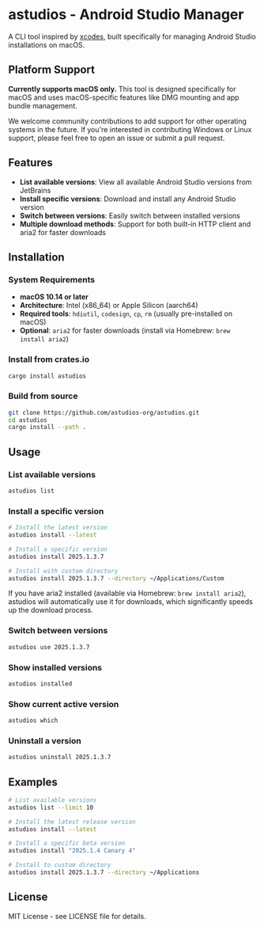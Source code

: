 # astudios - Android Studio Manager

A CLI tool inspired by [xcodes](https://github.com/XcodesOrg/xcodes), built specifically for managing Android Studio installations on macOS.

## Platform Support

**Currently supports macOS only.** This tool is designed specifically for macOS and uses macOS-specific features like DMG mounting and app bundle management.

We welcome community contributions to add support for other operating systems in the future. If you're interested in contributing Windows or Linux support, please feel free to open an issue or submit a pull request.

## Features

- **List available versions**: View all available Android Studio versions from JetBrains
- **Install specific versions**: Download and install any Android Studio version
- **Switch between versions**: Easily switch between installed versions
- **Multiple download methods**: Support for both built-in HTTP client and aria2 for faster downloads

## Installation

### System Requirements

- **macOS 10.14 or later**
- **Architecture**: Intel (x86_64) or Apple Silicon (aarch64)
- **Required tools**: `hdiutil`, `codesign`, `cp`, `rm` (usually pre-installed on macOS)
- **Optional**: `aria2` for faster downloads (install via Homebrew: `brew install aria2`)

### Install from crates.io
```bash
cargo install astudios
```

### Build from source
```bash
git clone https://github.com/astudios-org/astudios.git
cd astudios
cargo install --path .
```

## Usage

### List available versions
```bash
astudios list
```

### Install a specific version
```bash
# Install the latest version
astudios install --latest

# Install a specific version
astudios install 2025.1.3.7

# Install with custom directory
astudios install 2025.1.3.7 --directory ~/Applications/Custom
```

If you have aria2 installed (available via Homebrew: `brew install aria2`), astudios will automatically use it for downloads, which significantly speeds up the download process.

### Switch between versions
```bash
astudios use 2025.1.3.7
```

### Show installed versions
```bash
astudios installed
```

### Show current active version
```bash
astudios which
```

### Uninstall a version
```bash
astudios uninstall 2025.1.3.7
```

## Examples

```bash
# List available versions
astudios list --limit 10

# Install the latest release version
astudios install --latest

# Install a specific beta version
astudios install "2025.1.4 Canary 4"

# Install to custom directory
astudios install 2025.1.3.7 --directory ~/Applications
```

## License

MIT License - see LICENSE file for details.